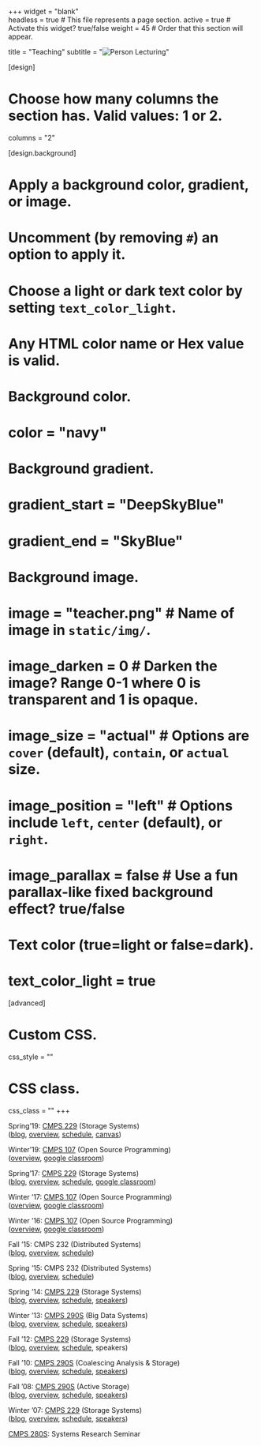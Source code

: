 +++
widget = "blank"  
headless = true  # This file represents a page section.
active = true  # Activate this widget? true/false
weight = 45  # Order that this section will appear.

title = "Teaching"
subtitle = "![Person Lecturing](img/teacher.png)"

[design]
  # Choose how many columns the section has. Valid values: 1 or 2.
  columns = "2"

[design.background]
  # Apply a background color, gradient, or image.
  #   Uncomment (by removing `#`) an option to apply it.
  #   Choose a light or dark text color by setting `text_color_light`.
  #   Any HTML color name or Hex value is valid.

  # Background color.
  # color = "navy"

  # Background gradient.
  # gradient_start = "DeepSkyBlue"
  # gradient_end = "SkyBlue"

  # Background image.
  # image = "teacher.png"  # Name of image in `static/img/`.

  # image_darken = 0  # Darken the image? Range 0-1 where 0 is transparent and 1 is opaque.
  # image_size = "actual"  #  Options are `cover` (default), `contain`, or `actual` size.
  # image_position = "left"  # Options include `left`, `center` (default), or `right`.
  # image_parallax = false # Use a fun parallax-like fixed background effect? true/false

  # Text color (true=light or false=dark).
  # text_color_light = true  

[advanced]
 # Custom CSS. 
 css_style = ""

 # CSS class.
 css_class = ""
+++

Spring’19: [CMPS 229](https://courses.soe.ucsc.edu/courses/cmps229/Spring19/01) (Storage Systems)  
([blog](https://users.soe.ucsc.edu/~carlosm/cmps229.spring19/Blog/Blog.html), [overview](https://users.soe.ucsc.edu/~carlosm/cmps229.spring19/Overview.html), [schedule](https://users.soe.ucsc.edu/~carlosm/cmps229.spring19/Schedule.html), [canvas](https://canvas.ucsc.edu/courses/22042))  

Winter’19: [CMPS 107](https://courses.soe.ucsc.edu/courses/cmps107/Winter19/01) (Open Source Programming)  
([overview](https://sites.google.com/ucsc.edu/cmps107w19/home), [google classroom](https://classroom.google.com/c/MjcyMzA3NjQwODla))

Spring’17: [CMPS 229](https://courses.soe.ucsc.edu/courses/cmps229/Spring17/01) (Storage Systems)  
([blog](http://www.cs.ucsc.edu/%7Ecarlosm/cmps229.spring17/Blog/Blog.html), [overview](http://www.cs.ucsc.edu/%7Ecarlosm/cmps229.spring17/Overview.html), [schedule](http://www.cs.ucsc.edu/%7Ecarlosm/cmps229.spring17/Schedule.html), [google classroom](http://classroom.google.com/c/NDk0NzE0NDIzNVpa))

Winter ’17: [CMPS 107](https://courses.soe.ucsc.edu/courses/cmps107/Winter17/01) (Open Source Programming)  
([overview](https://sites.google.com/a/ucsc.edu/open-source-programming/), [google classroom](https://classroom.google.com/c/MzkzNzgwOTc1NVpa))

Winter ’16: [CMPS 107](https://courses.soe.ucsc.edu/courses/cmps107/Winter16/01) (Open Source Programming)  
([overview](https://sites.google.com/a/ucsc.edu/open-source-programming/), [google classroom](http://classroom.google.com/c/NzU0MTI0NjUx))

Fall ’15: CMPS 232 (Distributed Systems)  
([blog](http://www.cs.ucsc.edu/%7Ecarlosm/cmps232.fall15/Blog/Blog.html), [overview](http://www.cs.ucsc.edu/%7Ecarlosm/cmps232.fall15/Overview.html), [schedule](http://www.cs.ucsc.edu/%7Ecarlosm/cmps232.fall15/Schedule.html))

Spring ’15: CMPS 232 (Distributed Systems)  
([blog](http://www.cs.ucsc.edu/%7Ecarlosm/cmps232.spring15/Blog/Blog.html), [overview](http://www.cs.ucsc.edu/%7Ecarlosm/cmps232.spring15/Overview.html), [schedule](http://www.cs.ucsc.edu/%7Ecarlosm/cmps232.spring15/Schedule.html))

Spring ’14: [CMPS 229](http://www.cs.ucsc.edu/%7Ecarlosm/cmps229.spring14/Blog/Blog.html) (Storage Systems)  
([blog](http://www.cs.ucsc.edu/%7Ecarlosm/cmps229.spring14/Blog/Blog.html), [overview](http://www.cs.ucsc.edu/%7Ecarlosm/cmps229.spring14/Overview.html), [schedule](http://www.cs.ucsc.edu/%7Ecarlosm/cmps229.spring14/Schedule.html), [speakers](http://www.cs.ucsc.edu/%7Ecarlosm/cmps229.spring14/Speakers.html))

Winter ’13: [CMPS 290S](http://www.cs.ucsc.edu/%7Ecarlosm/cmps290s.winter13/Blog/Blog.html) (Big Data Systems)  
([blog](http://www.cs.ucsc.edu/%7Ecarlosm/cmps290s.winter13/Blog/Blog.html), [overview](http://www.cs.ucsc.edu/%7Ecarlosm/cmps290s.winter13/Overview.html), [schedule](http://www.cs.ucsc.edu/%7Ecarlosm/cmps290s.winter13/Schedule.html), [speakers](http://www.cs.ucsc.edu/%7Ecarlosm/cmps290s.winter13/Speakers.html))

Fall ’12: [CMPS 229](http://www.cs.ucsc.edu/%7Ecarlosm/cmps229.fall12/Blog/Blog.html) (Storage Systems)  
([blog](http://www.cs.ucsc.edu/%7Ecarlosm/cmps229.fall12/Blog/Blog.html), [overview](http://www.cs.ucsc.edu/%7Ecarlosm/cmps229.fall12/Overview.html), [schedule](http://www.cs.ucsc.edu/%7Ecarlosm/cmps229.fall12/Schedule.html), speakers)

Fall ’10: [CMPS 290S](http://www.soe.ucsc.edu/classes/cmps290s/Fall10/) (Coalescing Analysis & Storage)  
([blog](http://www.cs.ucsc.edu/%7Ecarlosm/cmps290s.fall10/Blog/Blog.html), [overview](http://www.cs.ucsc.edu/%7Ecarlosm/cmps290s.fall10/Overview.html), [schedule](http://www.cs.ucsc.edu/%7Ecarlosm/cmps290s.fall10/Schedule.html), [speakers](http://www.cs.ucsc.edu/%7Ecarlosm/cmps290s.fall10/Guest_Speakers.html))

Fall ’08: [CMPS 290S](http://www.soe.ucsc.edu/classes/cmps290s/Fall08) (Active Storage)  
([blog](http://www.cs.ucsc.edu/%7Ecarlosm/cmps290s.fall08/Blog/Blog.html), [overview](http://www.cs.ucsc.edu/%7Ecarlosm/cmps290s.fall08/Overview.html), [schedule](http://www.cs.ucsc.edu/%7Ecarlosm/cmps290s.fall08/Schedule.html), [speakers](http://www.cs.ucsc.edu/%7Ecarlosm/cmps290s.fall08/Guest_Speakers.html))

Winter ’07: [CMPS 229](http://www.soe.ucsc.edu/classes/cmps229/Winter07) (Storage Systems)  
([blog](http://www.cs.ucsc.edu/%7Ecarlosm/cmps229.winter07/Blog/Blog.html), [overview](http://www.cs.ucsc.edu/%7Ecarlosm/cmps229.winter07/Overview.html), [schedule](http://www.cs.ucsc.edu/%7Ecarlosm/cmps229.winter07/Schedule.html), [speakers](http://www.cs.ucsc.edu/%7Ecarlosm/cmps229.winter07/Guest_Speakers.html))

[CMPS 280S](http://www.cs.ucsc.edu/%7Ecarlosm/cmps280s/Overview.html): Systems Research Seminar

